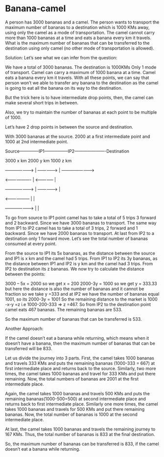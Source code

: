 # Banana-camel
A person has 3000 bananas and a camel. The person wants to transport the maximum number of bananas to a destination which is 1000 KMs away, using only the camel as a mode of transportation. The camel cannot carry more than 1000 bananas at a time and eats a banana every km it travels. What is the maximum number of bananas that can be transferred to the destination using only camel (no other mode of transportation is allowed). 

Solution: 
Let’s see what we can infer from the question:

We have a total of 3000 bananas.
The destination is 1000KMs
Only 1 mode of transport.
Camel can carry a maximum of 1000 banana at a time.
Camel eats a banana every km it travels.
With all these points, we can say that person won’t we able to transfer any banana to the destination as the camel is going to eat all the banana on its way to the destination.

But the trick here is to have intermediate drop points, then, the camel can make several short trips in between. 

Also, we try to maintain the number of bananas at each point to be multiple of 1000.




Let’s have 2 drop points in between the source and destination.

With 3000 bananas at the source. 2000 at a first intermediate point and 1000 at 2nd intermediate point.

Source————–IP1—————–IP2———————-Destination

3000       x km        2000     y km           1000          z km

——————–>  |    —————> | ———————–>

<——————-    |    <————–  |

——————->    |    —————> |

<——————      |                             |




——————->     |                             |

To go from source to IP1 point camel has to take a total of 5 trips 3 forward and 2 backward. Since we have 3000 bananas to transport.
The same way from IP1 to IP2 camel has to take a total of 3 trips, 2 forward and 1 backward. Since we have 2000 bananas to transport.
At last from IP2 to a destination only 1 forward move.
Let’s see the total number of bananas consumed at every point.

From the source to IP1 its 5x bananas, as the distance between the source and IP1 is x km and the camel had 5 trips.
From IP1 to IP2 its 3y bananas, as the distance between IP1 and IP2 is y km and the camel had 3 trips.
From IP2 to destination its z bananas.
We now try to calculate the distance between the points:

3000 – 5x = 2000 so we get x = 200
2000-3y = 1000 so we get y = 333.33 but here the distance is also the number of bananas and it cannot be fraction so we take y =333 and at IP2 we have the number of bananas equal 1001, so its 2000-3y = 1001
So the remaining distance to the market is 1000 -x-y =z i.e  1000-200-333 => z =467.
So from IP2 to the destination point camel eats 467 bananas. The remaining bananas are 533.
 

So the maximum number of bananas that can be transferred is 533.

Another Approach:

If the camel doesn’t eat a banana while returning, which means when it doesn’t have a banana, then the maximum number of bananas that can be transferred will be 833.

Let us divide the journey into 3 parts. First, the camel takes 1000 bananas and travels 333 KMs and puts the remaining bananas (1000-333 = 667) at first intermediate place and returns back to the source. Similarly, two more times, the camel takes 1000 bananas and travel for 333 KMs and put there remaining. Now, the total numbers of bananas are 2001 at the first intermediate place. 

Again, the camel takes 1000 bananas and travels 500 KMs and puts the remaining bananas(1000-500=500) at second intermediate place and returns back to first intermediate place. Similarly one more times, the camel takes 1000 bananas and travels for 500 KMs and put there remaining bananas. Now, the total number of bananas is 1000 at the second intermediate place. 

At last, the camel takes 1000 bananas and travels the remaining journey to 167 KMs. Thus, the total number of bananas is 833 at the final destination.

So, the maximum number of bananas can be transferred is 833, if the camel doesn’t eat a banana while returning.
